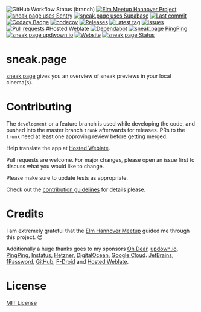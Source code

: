 ![GitHub Workflow Status (branch)](https://img.shields.io/github/workflow/status/Crazy-Marvin/sneak.page/ci/trunk)
[![Elm Meetup Hannover Project](https://img.shields.io/badge/Help%20from%20Elm%20Hannover-blue?logo=elm)](https://www.meetup.com/Hannover-Elm-Language-Meetup/)
[![sneak.page uses Sentry](https://img.shields.io/badge/Sentry-gray?logo=sentry)](https://sentry.io/)
[![sneak.page uses Supabase](https://img.shields.io/badge/Supabase-pink?logo=supabase)](https://supabase.com/)
[![Last commit](https://img.shields.io/github/last-commit/Crazy-Marvin/sneak.page.svg?style=flat)](https://github.com/Crazy-Marvin/sneak.page/commits)
[![Codacy Badge](https://app.codacy.com/project/badge/Grade/25a7af949ce644b299a3ddb5c6a35e9a)](https://www.codacy.com/gh/Crazy-Marvin/sneak.page/dashboard?utm_source=github.com&utm_medium=referral&utm_content=Crazy-Marvin/sneak.page&utm_campaign=Badge_Grade)
[![codecov](https://codecov.io/gh/CrazyMarvin/sneak.page/branch/master/graph/badge.svg?token=67hTgyu8sZ)](https://codecov.io/gh/CrazyMarvin/sneak.page)
[![Releases](https://img.shields.io/github/downloads/Crazy-Marvin/sneak.page/total.svg?style=flat)](https://github.com/Crazy-Marvin/sneak.page/releases)
[![Latest tag](https://img.shields.io/github/tag/Crazy-Marvin/sneak.page.svg?style=flat)](https://github.com/Crazy-Marvin/sneak.page/tags)
[![Issues](https://img.shields.io/github/issues/Crazy-Marvin/sneak.page.svg?style=flat)](https://github.com/Crazy-Marvin/sneak.page/issues)
[![Pull requests](https://img.shields.io/github/issues-pr/Crazy-Marvin/sneak.page.svg?style=flat)](https://github.com/Crazy-Marvin/sneak.page/pulls)
#Hosted Weblate
[![Dependabot](https://img.shields.io/badge/Dependabot-white?logo=dependabot)](https://dependabot.com/)
[![sneak.page PingPing](https://img.shields.io/badge/Ping-blue?logo=pingping)](https://ping.sneak.page/)
[![sneak.page updwown.io](https://img.shields.io/badge/Uptime-gray?logo=updown)](https://up.sneak.page/)
[![Website](https://badgen.net/badge/icon/website?icon=firefox&label)](https://sneak.page/)
[![sneak.page Status](https://img.shields.io/badge/Status-black?logo=instatus)](https://status.sneak.page/)

# sneak.page

[sneak.page](https://sneak.page/) gives you an overview of sneak previews in your local cinema(s).

# Contributing

The `development` or a feature branch is used while developing the code, and pushed into the master branch `trunk` afterwards for releases.
PRs to the `trunk` need at least one approving review before getting merged.

Help translate the app at [Hosted Weblate](https://hosted.weblate.org/engage/sneak.page/).

Pull requests are welcome. For major changes, please open an issue first to discuss what you would like to change.

Please make sure to update tests as appropriate.

Check out the [contribution guidelines](https://github.com/Crazy-Marvin/sneak.page/blob/trunk/.github/CONTRIBUTING.md) for details please.

# Credits

I am extremely grateful that the [Elm Hannover Meetup](https://www.meetup.com/Hannover-Elm-Language-Meetup/) guided me through this project. 😍

Additionally a huge thanks goes to my sponsors [Oh Dear](https://ohdear.app/), [updown.io](https://updown.io/jnua), [PingPing](https://pingping.io/), [Instatus](https://instatus.com/), [Hetzner](https://hetzner.cloud/), [DigitalOcean](https://m.do.co/c/d4e804717547), [Google Cloud](https://cloud.google.com/). [JetBrains](https://www.jetbrains.com/), [1Password](https://1password.com/), [GitHub](https://github.com/Crazy-Marvin/sneak.page/), [F-Droid](https://f-droid.org/) and [Hosted Weblate](https://hosted.weblate.org/).

# License

[MIT License](https://choosealicense.com/licenses/mit/)
